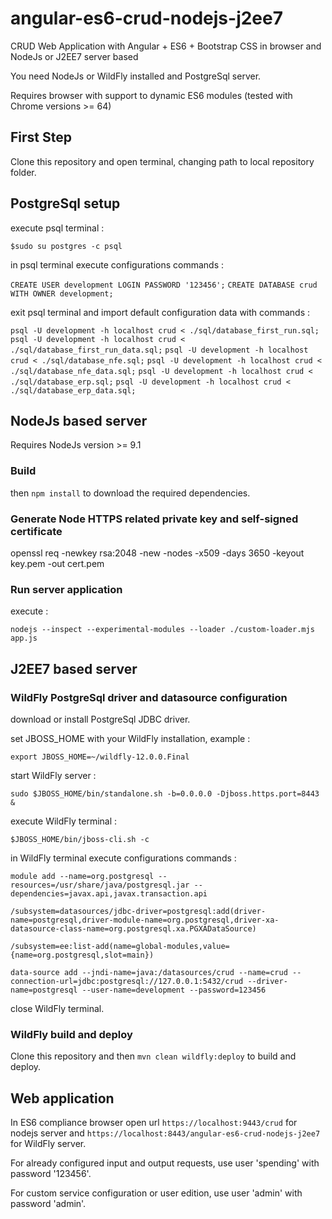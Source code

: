 # angular-es6-crud-nodejs-j2ee7

CRUD Web Application with Angular + ES6 + Bootstrap CSS in browser and NodeJs or J2EE7 server based

You need NodeJs or WildFly installed and PostgreSql server.

Requires browser with support to dynamic ES6 modules (tested with Chrome versions >= 64)

## First Step

Clone this repository and open terminal, changing path to local repository folder.

## PostgreSql setup

execute psql terminal :

`$sudo su postgres -c psql`

in psql terminal execute configurations commands :

`CREATE USER development LOGIN PASSWORD '123456';`
`CREATE DATABASE crud WITH OWNER development;`

exit psql terminal and import default configuration data with commands :

`psql -U development -h localhost crud < ./sql/database_first_run.sql;`
`psql -U development -h localhost crud < ./sql/database_first_run_data.sql;`
`psql -U development -h localhost crud < ./sql/database_nfe.sql;`
`psql -U development -h localhost crud < ./sql/database_nfe_data.sql;`
`psql -U development -h localhost crud < ./sql/database_erp.sql;`
`psql -U development -h localhost crud < ./sql/database_erp_data.sql;`

## NodeJs based server

Requires NodeJs version >= 9.1

### Build

then `npm install` to download the required dependencies.

### Generate Node HTTPS related private key and self-signed certificate

openssl req -newkey rsa:2048 -new -nodes -x509 -days 3650 -keyout key.pem -out cert.pem

### Run server application

execute :

`nodejs --inspect --experimental-modules --loader ./custom-loader.mjs app.js`

## J2EE7 based server

### WildFly PostgreSql driver and datasource configuration

download or install PostgreSql JDBC driver.

set JBOSS_HOME with your WildFly installation, example :

`export JBOSS_HOME=~/wildfly-12.0.0.Final`

start WildFly server :

`sudo $JBOSS_HOME/bin/standalone.sh -b=0.0.0.0 -Djboss.https.port=8443 &`

execute WildFly terminal :

`$JBOSS_HOME/bin/jboss-cli.sh -c`

in WildFly terminal execute configurations commands :

`module add --name=org.postgresql --resources=/usr/share/java/postgresql.jar --dependencies=javax.api,javax.transaction.api`

`/subsystem=datasources/jdbc-driver=postgresql:add(driver-name=postgresql,driver-module-name=org.postgresql,driver-xa-datasource-class-name=org.postgresql.xa.PGXADataSource)`

`/subsystem=ee:list-add(name=global-modules,value={name=org.postgresql,slot=main})`

`data-source add --jndi-name=java:/datasources/crud --name=crud --connection-url=jdbc:postgresql://127.0.0.1:5432/crud --driver-name=postgresql --user-name=development --password=123456`

close WildFly terminal.

### WildFly build and deploy

Clone this repository and then `mvn clean wildfly:deploy` to build and deploy.

## Web application

In ES6 compliance browser open url `https://localhost:9443/crud` for nodejs server and `https://localhost:8443/angular-es6-crud-nodejs-j2ee7` for WildFly server.

For already configured input and output requests, use user 'spending' with password '123456'.

For custom service configuration or user edition, use user 'admin' with password 'admin'.
 